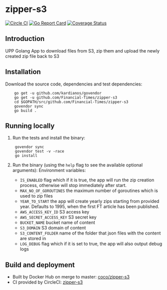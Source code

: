 # zipper-s3
[![Circle CI](https://circleci.com/gh/Financial-Times/zipper-s3/tree/master.png?style=shield)](https://circleci.com/gh/Financial-Times/zipper-s3/tree/master) [![Go Report Card](https://goreportcard.com/badge/github.com/Financial-Times/zipper-s3)](https://goreportcard.com/report/github.com/Financial-Times/zipper-s3) [![Coverage Status](https://coveralls.io/repos/github/Financial-Times/zipper-s3/badge.svg)](https://coveralls.io/github/Financial-Times/zipper-s3)
## Introduction

UPP Golang App to download files from S3, zip them and upload the newly created zip file back to S3

## Installation

Download the source code, dependencies and test dependencies:

        go get -u github.com/kardianos/govendor
        go get -u github.com/Financial-Times/zipper-s3
        cd $GOPATH/src/github.com/Financial-Times/zipper-s3
        govendor sync
        go build .

## Running locally

1. Run the tests and install the binary:

        govendor sync
        govendor test -v -race
        go install

2. Run the binary (using the `help` flag to see the available optional arguments):
    Environment variables:
    - `IS_ENABLED` flag which if it is true, the app will run the zip creation process, otherwise will stop immediately after start.
    - `MAX_NO_OF_GOROUTINES` the maximum number of goroutines which is used to zip files
    - `YEAR_TO_START` the app will create yearly zips starting from provided year. Defaults to 1995, when the first FT article has been published. 
    - `AWS_ACCESS_KEY_ID` S3 access key
    - `AWS_SECRET_ACCESS_KEY` S3 secret key
    - `BUCKET_NAME` bucket name of content
    - `S3_DOMAIN` S3 domain of content
    - `S3_CONTENT_FOLDER` name of the folder that json files with the content are stored in
    - `LOG_DEBUG` flag which if it is set to true, the app will also output debug logs
## Build and deployment

* Built by Docker Hub on merge to master: [coco/zipper-s3](https://hub.docker.com/r/coco/zipper-s3/)
* CI provided by CircleCI: [zipper-s3](https://circleci.com/gh/Financial-Times/zipper-s3)
